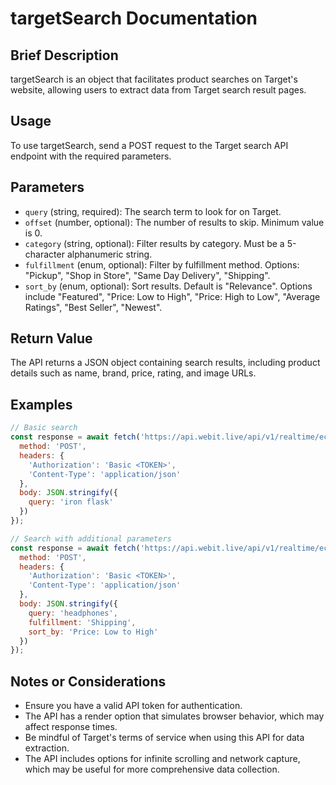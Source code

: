 # targetSearch Documentation

## Brief Description
targetSearch is an object that facilitates product searches on Target's website, allowing users to extract data from Target search result pages.

## Usage
To use targetSearch, send a POST request to the Target search API endpoint with the required parameters.

## Parameters
- `query` (string, required): The search term to look for on Target.
- `offset` (number, optional): The number of results to skip. Minimum value is 0.
- `category` (string, optional): Filter results by category. Must be a 5-character alphanumeric string.
- `fulfillment` (enum, optional): Filter by fulfillment method. Options: "Pickup", "Shop in Store", "Same Day Delivery", "Shipping".
- `sort_by` (enum, optional): Sort results. Default is "Relevance". Options include "Featured", "Price: Low to High", "Price: High to Low", "Average Ratings", "Best Seller", "Newest".

## Return Value
The API returns a JSON object containing search results, including product details such as name, brand, price, rating, and image URLs.

## Examples

```javascript
// Basic search
const response = await fetch('https://api.webit.live/api/v1/realtime/ecommerce/target/search', {
  method: 'POST',
  headers: {
    'Authorization': 'Basic <TOKEN>',
    'Content-Type': 'application/json'
  },
  body: JSON.stringify({
    query: 'iron flask'
  })
});

// Search with additional parameters
const response = await fetch('https://api.webit.live/api/v1/realtime/ecommerce/target/search', {
  method: 'POST',
  headers: {
    'Authorization': 'Basic <TOKEN>',
    'Content-Type': 'application/json'
  },
  body: JSON.stringify({
    query: 'headphones',
    fulfillment: 'Shipping',
    sort_by: 'Price: Low to High'
  })
});
```

## Notes or Considerations
- Ensure you have a valid API token for authentication.
- The API has a render option that simulates browser behavior, which may affect response times.
- Be mindful of Target's terms of service when using this API for data extraction.
- The API includes options for infinite scrolling and network capture, which may be useful for more comprehensive data collection.